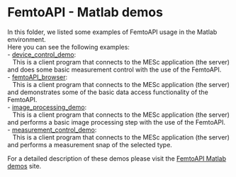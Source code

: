 # FemtoAPI - Matlab demos

In this folder, we listed some examples of FemtoAPI usage in the Matlab environment.  
Here you can see the following examples:  
	- [device_control_demo](https://github.com/Femtonics/FemtoAPI/blob/main/Matlab/+femtoAPI/examples/demos/device_control_demo):  
	&nbsp;&nbsp;&nbsp;This is a client program that connects to the MESc application (the server) and does some basic measurement control with the use of the FemtoAPI.  
	- [femtoAPI_browser](https://github.com/Femtonics/FemtoAPI/blob/main/Matlab/+femtoAPI/examples/demos/femtoAPI_browser):  
	&nbsp;&nbsp;&nbsp;This is a client program that connects to the MESc application (the server) and demonstrates some of the basic data access functionality of the FemtoAPI.  
	- [image_processing_demo](https://github.com/Femtonics/FemtoAPI/blob/main/Matlab/+femtoAPI/examples/demos/image_processing_demo):  
	&nbsp;&nbsp;&nbsp;This is a client program that connects to the MESc application (the server) and performs a basic image processing step with the use of the FemtoAPI.  
	- [measurement_control_demo](https://github.com/Femtonics/FemtoAPI/blob/main/Matlab/+femtoAPI/examples/demos/measurement_control_demo):  
	&nbsp;&nbsp;&nbsp;This is a client program that connects to the MESc application (the server) and performs a measurement snap of the selected type.  
	
For a detailed description of these demos please visit the [FemtoAPI Matlab demos](https://femtonics.atlassian.net/wiki/spaces/API2/pages/1448161762/FemtoAPI+Matlab+demos) site.  
